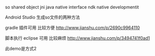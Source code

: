 so shared object jni java native interface ndk native developmentit

Android Studio 生成so文件的两种方法

gradle 插件可用 比较方便 http://www.jianshu.com/p/2690c9964110

脚本执行 eclipse 可用 比较麻烦 http://www.jianshu.com/p/3494741f0ad1

此demo是方式2
